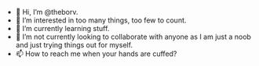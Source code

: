 - 👋 Hi, I’m @theborv.
- 👀 I’m interested in too many things, too few to count.
- 🌱 I’m currently learning stuff.
- 💞️ I’m not currently looking to collaborate with anyone as I am just a noob and just trying things out for myself.
- 📫 How to reach me when your hands are cuffed?

<!---
theborv/theborv is a ✨ special ✨ repository because its `README.md` (this file) appears on your GitHub profile.
You can click the Preview link to take a look at your changes.
--->
